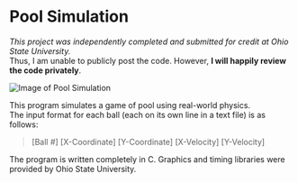 # Pool Simulation
*This project was independently completed and submitted for credit at Ohio State University.*   
Thus, I am unable to publicly post the code. However, **I will happily review the code privately**.  

![Image of Pool Simulation](https://github.com/Lmwolfe19/pool-simulation/blob/7ecfcbe78d0e1c9598630ce6d4f47b44bc351834/Pool%20Simulation.png)

This program simulates a game of pool using real-world physics.  
The input format for each ball (each on its own line in a text file) is as follows:  
> [Ball #]  [X-Coordinate]  [Y-Coordinate]  [X-Velocity]  [Y-Velocity]  

The program is written completely in C. Graphics and timing libraries were provided by Ohio State University.   

